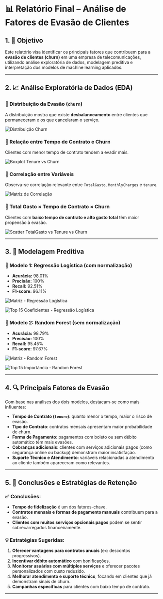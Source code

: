 
# 📊 Relatório Final – Análise de Fatores de Evasão de Clientes 

## 1. 🎯 Objetivo
Este relatório visa identificar os principais fatores que contribuem para a **evasão de clientes (churn)** em uma empresa de telecomunicações, utilizando análise exploratória de dados, modelagem preditiva e interpretação dos modelos de machine learning aplicados.

---

## 2. 📈 Análise Exploratória de Dados (EDA)

### 🔸 Distribuição da Evasão (`churn`)
A distribuição mostra que existe **desbalanceamento** entre clientes que permaneceram e os que cancelaram o serviço.

![Distribuição Churn](../assets/distribuicao_churn.png)

### 🔸 Relação entre Tempo de Contrato e Churn
Clientes com menor tempo de contrato tendem a evadir mais.

![Boxplot Tenure vs Churn](../assets/boxplot_tenure_vs_churn.png)

### 🔸 Correlação entre Variáveis
Observa-se correlação relevante entre `TotalGasto`, `MonthlyCharges` e `tenure`.

![Matriz de Correlação](../assets/matriz_correlacao.png)

### 🔸 Total Gasto × Tempo de Contrato × Churn
Clientes com **baixo tempo de contrato e alto gasto total** têm maior propensão à evasão.

![Scatter TotalGasto vs Tenure vs Churn](../assets/scatter_total_vs_tenure_churn.png)

---

## 3. 🤖 Modelagem Preditiva

### 🔹 Modelo 1: Regressão Logística (com normalização)
- **Acurácia:** 98.01%
- **Precisão:** 100%
- **Recall:** 92.51%
- **F1-score:** 96.11%

![Matriz - Regressão Logística](../assets/matriz_regressão_logística.png)

![Top 15 Coeficientes - Regressão Logística](../assets/top15_coeficientes_regressao_logistica.png)

### 🔹 Modelo 2: Random Forest (sem normalização)
- **Acurácia:** 98.79%
- **Precisão:** 100%
- **Recall:** 95.45%
- **F1-score:** 97.67%

![Matriz - Random Forest](../assets/matriz_random_forest.png)

![Top 15 Importância - Random Forest](../assets/top15_importancia_random_forest.png)

---

## 4. 🔍 Principais Fatores de Evasão

Com base nas análises dos dois modelos, destacam-se como mais influentes:

- **Tempo de Contrato (`tenure`)**: quanto menor o tempo, maior o risco de evasão.
- **Tipo de Contrato**: contratos mensais apresentam maior probabilidade de churn.
- **Forma de Pagamento**: pagamentos com boleto ou sem débito automático têm mais evasões.
- **Cobranças adicionais**: clientes com serviços adicionais pagos (como segurança online ou backup) demonstram maior insatisfação.
- **Suporte Técnico e Atendimento**: variáveis relacionadas a atendimento ao cliente também apareceram como relevantes.

---

## 5. 📌 Conclusões e Estratégias de Retenção

### ✅ Conclusões:
- **Tempo de fidelização** é um dos fatores-chave.
- **Contratos mensais e formas de pagamento manuais** contribuem para a evasão.
- **Clientes com muitos serviços opcionais pagos** podem se sentir sobrecarregados financeiramente.

### 💡 Estratégias Sugeridas:
1. **Oferecer vantagens para contratos anuais** (ex: descontos progressivos).
2. **Incentivar débito automático** com bonificações.
3. **Monitorar usuários com múltiplos serviços** e oferecer pacotes personalizados com custo reduzido.
4. **Melhorar atendimento e suporte técnico**, focando em clientes que já demonstram sinais de churn.
5. **Campanhas específicas** para clientes com baixo tempo de contrato.

---
